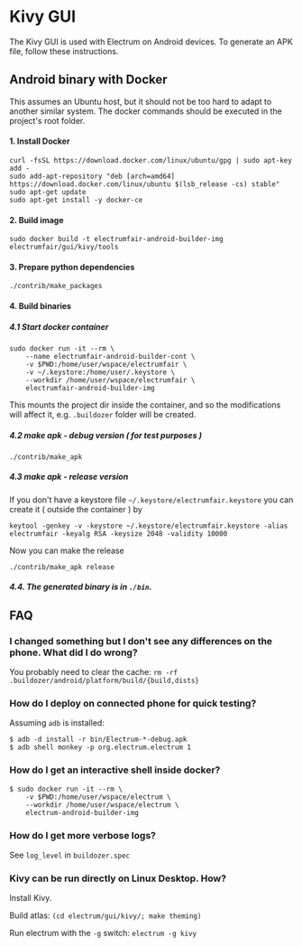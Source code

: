# Kivy GUI

The Kivy GUI is used with Electrum on Android devices.
To generate an APK file, follow these instructions.

## Android binary with Docker

This assumes an Ubuntu host, but it should not be too hard to adapt to another
similar system. The docker commands should be executed in the project's root
folder.

#### 1. Install Docker

    curl -fsSL https://download.docker.com/linux/ubuntu/gpg | sudo apt-key add -
    sudo add-apt-repository "deb [arch=amd64] https://download.docker.com/linux/ubuntu $(lsb_release -cs) stable"
    sudo apt-get update
    sudo apt-get install -y docker-ce

#### 2. Build image

    sudo docker build -t electrumfair-android-builder-img electrumfair/gui/kivy/tools

#### 3. Prepare python dependencies

    ./contrib/make_packages

#### 4. Build binaries

##### 4.1 Start docker container

    sudo docker run -it --rm \
        --name electrumfair-android-builder-cont \
        -v $PWD:/home/user/wspace/electrumfair \
        -v ~/.keystore:/home/user/.keystore \
        --workdir /home/user/wspace/electrumfair \
        electrumfair-android-builder-img

This mounts the project dir inside the container,
and so the modifications will affect it, e.g. `.buildozer` folder
will be created.

##### 4.2 make apk - debug version ( for test purposes )

    ./contrib/make_apk

##### 4.3 make apk - release version
If you don't have a keystore file `~/.keystore/electrumfair.keystore` you can create it ( outside the container )  by

    keytool -genkey -v -keystore ~/.keystore/electrumfair.keystore -alias electrumfair -keyalg RSA -keysize 2048 -validity 10000

Now you can make the release

    ./contrib/make_apk release

##### 4.4. The generated binary is in `./bin`.



## FAQ

### I changed something but I don't see any differences on the phone. What did I do wrong?
You probably need to clear the cache: `rm -rf .buildozer/android/platform/build/{build,dists}`


### How do I deploy on connected phone for quick testing?
Assuming `adb` is installed:
```
$ adb -d install -r bin/Electrum-*-debug.apk
$ adb shell monkey -p org.electrum.electrum 1
```


### How do I get an interactive shell inside docker?
```
$ sudo docker run -it --rm \
    -v $PWD:/home/user/wspace/electrum \
    --workdir /home/user/wspace/electrum \
    electrum-android-builder-img
```


### How do I get more verbose logs?
See `log_level` in `buildozer.spec`


### Kivy can be run directly on Linux Desktop. How?
Install Kivy.

Build atlas: `(cd electrum/gui/kivy/; make theming)`

Run electrum with the `-g` switch: `electrum -g kivy`
